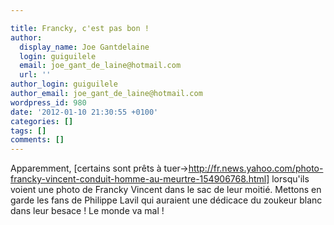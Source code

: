 ```yaml
---

title: Francky, c'est pas bon !
author:
  display_name: Joe Gantdelaine
  login: guiguilele
  email: joe_gant_de_laine@hotmail.com
  url: ''
author_login: guiguilele
author_email: joe_gant_de_laine@hotmail.com
wordpress_id: 980
date: '2012-01-10 21:30:55 +0100'
categories: []
tags: []
comments: []
---
```

Apparemment, [certains sont prêts à tuer->http://fr.news.yahoo.com/photo-francky-vincent-conduit-homme-au-meurtre-154906768.html] lorsqu'ils voient une photo de Francky Vincent dans le sac de leur moitié. Mettons en garde les fans de Philippe Lavil qui auraient une dédicace du zoukeur blanc dans leur besace ! Le monde va mal !
